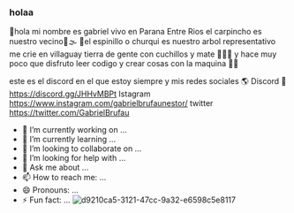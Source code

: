 ### holaa

🚩hola mi nombre es gabriel vivo en Parana Entre Rios el carpincho es nuestro vecino🦦🌫 🌳el espinillo o churqui es nuestro arbol representativo me crie en villaguay tierra de gente con cuchillos y mate 🧉👺🔪 y hace muy poco que disfruto leer codigo y crear cosas con la maquina 👨‍💻

este es el discord en el que estoy siempre y mis redes sociales 🌎 Discord 👺https://discord.gg/JHHvMBPt Istagram https://www.instagram.com/gabrielbrufaunestor/ twitter https://twitter.com/GabrielBrufau

- 🔭 I’m currently working on ...
- 🌱 I’m currently learning ...
- 👯 I’m looking to collaborate on ...
- 🤔 I’m looking for help with ...
- 💬 Ask me about ...
- 📫 How to reach me: ...
- 😄 Pronouns: ...
- ⚡ Fun fact: ...
![d9210ca5-3121-47cc-9a32-e6598c5e8117](https://user-images.githubusercontent.com/70489784/119751069-dee38780-be70-11eb-80ca-3ce19a252939.PNG)

